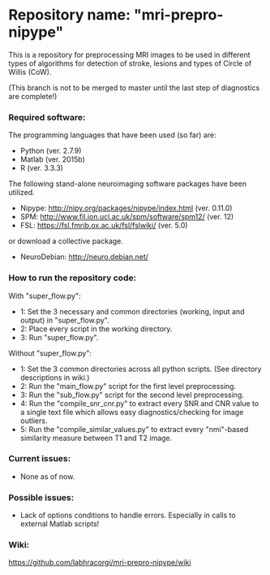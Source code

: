 # Repository name: "mri-prepro-nipype"
This is a repository for preprocessing MRI images to be used in different types of algorithms for detection of stroke, lesions and types of Circle of Willis (CoW).

(This branch is not to be merged to master until the last step of diagnostics are complete!)

### Required software:
The programming languages that have been used (so far) are:
- Python (ver. 2.7.9)
- Matlab (ver. 2015b)
- R (ver. 3.3.3)


The following stand-alone neuroimaging software packages have been utilized.
- Nipype: http://nipy.org/packages/nipype/index.html (ver. 0.11.0)
- SPM: http://www.fil.ion.ucl.ac.uk/spm/software/spm12/ (ver. 12)
- FSL: https://fsl.fmrib.ox.ac.uk/fsl/fslwiki/ (ver. 5.0)

or download a collective package.
- NeuroDebian: http://neuro.debian.net/




### How to run the repository code:
With "super_flow.py":
- 1: Set the 3 necessary and common directories (working, input and output) in "super_flow.py".
- 2: Place every script in the working directory.
- 3: Run "super_flow.py".

Without "super_flow.py":
- 1: Set the 3 common directories across all python scripts. (See directory descriptions in wiki.)
- 2: Run the "main_flow.py" script for the first level preprocessing.
- 3: Run the "sub_flow.py" script for the second level preprocessing.
- 4: Run the "compile_snr_cnr.py" to extract every SNR and CNR value to a single text file which allows easy diagnostics/checking for image outliers.
- 5: Run the "compile_similar_values.py" to extract every "nmi"-based similarity measure between T1 and T2 image.

### Current issues:
- None as of now.

### Possible issues:
- Lack of options conditions to handle errors. Especially in calls to external Matlab scripts!

### Wiki:
https://github.com/labhracorgi/mri-prepro-nipype/wiki
